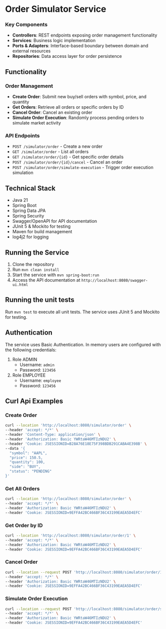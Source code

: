 # Order Simulator Service

### Key Components
- **Controllers**: REST endpoints exposing order management functionality
- **Services**: Business logic implementation
- **Ports & Adapters**: Interface-based boundary between domain and external resources
- **Repositories**: Data access layer for order persistence

## Functionality

### Order Management
- **Create Order**: Submit new buy/sell orders with symbol, price, and quantity
- **Get Orders**: Retrieve all orders or specific orders by ID
- **Cancel Order**: Cancel an existing order
- **Simulate Order Execution**: Randomly process pending orders to simulate market activity

### API Endpoints
- `POST /simulator/order` - Create a new order
- `GET /simulator/order` - List all orders
- `GET /simulator/order/{id}` - Get specific order details
- `POST /simulator/order/{id}/cancel` - Cancel an order
- `POST /simulator/order/simulate-execution` - Trigger order execution simulation

## Technical Stack
- Java 21
- Spring Boot
- Spring Data JPA
- Spring Security
- Swagger/OpenAPI for API documentation
- JUnit 5 & Mockito for testing
- Maven for build management
- log4j2 for logging

## Running the Service
1. Clone the repository
2. Run `mvn clean install`
3. Start the service with `mvn spring-boot:run`
4. Access the API documentation at `http://localhost:8080/swagger-ui.html`

## Running the unit tests
Run `mvn test` to execute all unit tests. The service uses JUnit 5 and Mockito for testing.

## Authentication
The service uses Basic Authentication. In memory users are configured with the following credentials:
1. Role ADMIN 
   - Username: `admin`
   - Password: `123456`
2. Role EMPLOYEE 
   - Username: `employee`
   - Password: `123456`

## Curl Api Examples
### Create Order
```bash
curl --location 'http://localhost:8080/simulator/order' \
--header 'accept: */*' \
--header 'Content-Type: application/json' \
--header 'Authorization: Basic YWRtaW46MTIzNDU2' \
--header 'Cookie: JSESSIONID=B28A76E18E75F398BDB291CABA4E398B' \
--data '{
  "symbol": "AAPL",
  "price": 150.5,
  "quantity": 100,
  "side": "BUY",
  "status": "PENDING"
}'
```

### Get All Orders
```bash
curl --location 'http://localhost:8080/simulator/order' \
--header 'accept: */*' \
--header 'Authorization: Basic YWRtaW46MTIzNDU2' \
--header 'Cookie: JSESSIONID=9EFFA42BC466BF36C43199EAEA5D4EFC'
```
### Get Order by ID
```bash
curl --location 'http://localhost:8080/simulator/order/1' \
--header 'accept: */*' \
--header 'Authorization: Basic YWRtaW46MTIzNDU2' \
--header 'Cookie: JSESSIONID=9EFFA42BC466BF36C43199EAEA5D4EFC'
```
### Cancel Order
```bash
curl --location --request POST 'http://localhost:8080/simulator/order/1/cancel' \
--header 'accept: */*' \
--header 'Authorization: Basic YWRtaW46MTIzNDU2' \
--header 'Cookie: JSESSIONID=9EFFA42BC466BF36C43199EAEA5D4EFC'
```
### Simulate Order Execution
```bash
curl --location --request POST 'http://localhost:8080/simulator/order/simulate-execution' \
--header 'accept: */*' \
--header 'Authorization: Basic YWRtaW46MTIzNDU2' \
--header 'Cookie: JSESSIONID=9EFFA42BC466BF36C43199EAEA5D4EFC'
```